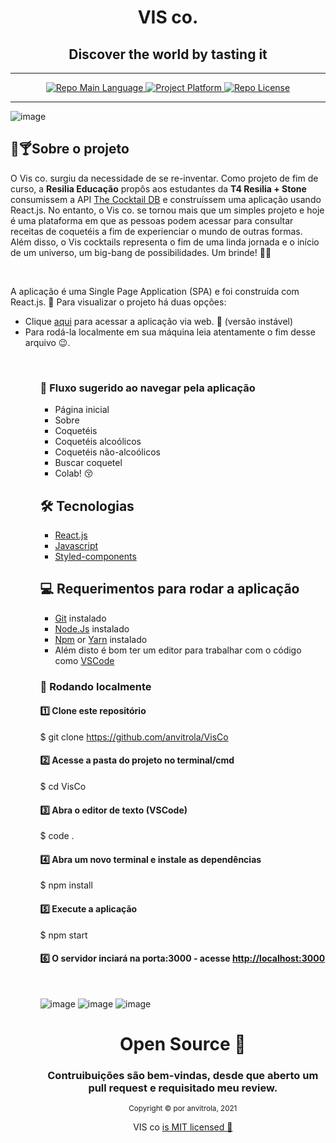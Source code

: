 
<div align="center">
  <h1>VIS co.</h1>
  <h2>Discover the world by tasting it </h2>    
    <hr />    
    <p>
        <a href="https://developer.mozilla.org/pt-BR/docs/Web/JavaScript">
            <img src="https://img.shields.io/badge/language-Javascript-yellow" alt="Repo Main Language" />
        </a>
        <a href="https://vis-co.netlify.app/">
                    <img src="https://img.shields.io/badge/platform-web-blueviolet" alt="Project Platform" />
        </a>
        <a href="https://github.com/git/git-scm.com/blob/main/MIT-LICENSE.txt">
            <img src="https://img.shields.io/badge/licence-MIT-red" alt="Repo License" />
        </a>
    </p>     
       <hr />

</div>

![image](https://user-images.githubusercontent.com/62806299/120727768-c3e8c700-c4b1-11eb-832e-5af3d9e05e71.png)


## 🌼🍸Sobre o projeto
<p>
    O Vis co. surgiu da necessidade de se re-inventar. Como projeto de fim de curso, a <b>Resilia Educação</b> propôs aos estudantes da <b>T4 Resilia + Stone</b> consumissem a API <a href="https://www.thecocktaildb.com/">The Cocktail DB</a> e construíssem uma aplicação usando React.js. No entanto, o Vis co. se tornou mais que um simples projeto e hoje é uma plataforma em que as pessoas podem acessar para consultar receitas de coquetéis a fim de experienciar o mundo de outras formas. Além disso, o Vis cocktails representa o fim de uma linda jornada e o início de um universo, um big-bang de possibilidades. Um brinde! 🍻😊
</p>
        </br>
        

<p>A aplicação é uma Single Page Application (SPA) e foi construída com React.js. 🌷
    Para visualizar o projeto há duas opções:
    <ul>
    <li>Clique <a href="https://vis-co.netlify.app/">aqui</a> para acessar a aplicação via web. 🔗 (versão instável)</li>
    <li>Para rodá-la localmente em sua máquina leia atentamente o fim desse arquivo 😉.</li>
   <ul>
</p>
        </br>


### 🔆 Fluxo sugerido ao navegar pela aplicação
- Página inicial
- Sobre
- Coquetéis
- Coquetéis alcoólicos
- Coquetéis não-alcoólicos
- Buscar coquetel
- Colab! 😚


## 🛠 Tecnologias

- [React.js](https://reactjs.org/)
- [Javascript](https://developer.mozilla.org/pt-BR/docs/Web/JavaScript)
- [Styled-components](https://styled-components.com/docs/basics#getting-started)

## 💻 Requerimentos para rodar a aplicação

- [Git](https://git-scm.com/) instalado
- [Node.Js](https://node.js.org/) instalado
- [Npm](https://www.npmjs.com/) or [Yarn](https://yarnpkg.com/) instalado
- Além disto é bom ter um editor para trabalhar com o código como [VSCode](https://code.visualstudio.com/)

### 🐙 Rodando localmente

#### 1️⃣ Clone este repositório
$ git clone https://github.com/anvitrola/VisCo

#### 2️⃣ Acesse a pasta do projeto no terminal/cmd
$ cd VisCo

#### 3️⃣ Abra o editor de texto (VSCode)
$ code .

#### 4️⃣ Abra um novo terminal e instale as dependências
$ npm install

#### 5️⃣ Execute a aplicação
$ npm start

#### 6️⃣ O servidor inciará na porta:3000 - acesse <http://localhost:3000> 


</br>

![image](https://user-images.githubusercontent.com/62806299/120728106-8f293f80-c4b2-11eb-951b-d79fb1cfbc25.png)
![image](https://user-images.githubusercontent.com/62806299/120728168-b54edf80-c4b2-11eb-9d04-89073e07dcb8.png)
![image](https://user-images.githubusercontent.com/62806299/120728309-ff37c580-c4b2-11eb-820d-0c884f782486.png)


<div align="center">
  <h1>Open Source 🌙</h1>
    <h3>Contruibuições são bem-vindas, desde que aberto um pull request e requisitado meu review.</h3>
  <sub>Copyright © por anvitrola, 2021</sub>
  <p>VIS co <a href="https://github.com/anvitrola/doarte-app/blob/responsiveness/LICENSE">is MIT licensed 💖</a></p>
</div>
